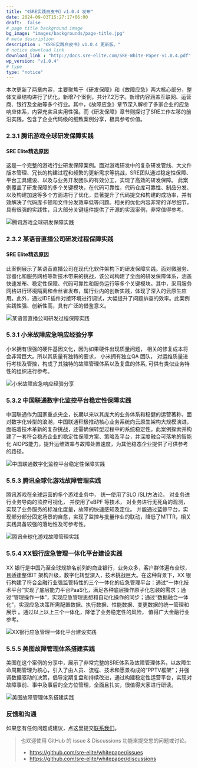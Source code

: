 ```yaml
---
title: "《SRE实践白皮书》v1.0.4 发布"
date: 2024-09-03T15:27:17+06:00
draft:  false
# page title background image
bg_image: "images/backgrounds/page-title.jpg"
# meta description
description : "《SRE实践白皮书》v1.0.4 更新版。"
# notice download link
download_link : "http://docs.sre-elite.com/SRE-White-Paper-v1.0.4.pdf"
wp_version: "v1.0.4"
# type
type: "notice"
---
```


本次更新了两章内容，主要聚焦于《研发保障》和《故障应急》两大核心部分，整体文章结构进行了优化，新增7个案例，共计7.2万字。新增内容涵盖互联网、运营商、银行及金融等多个行业。其中，《故障应急》章节深入解析了多家企业的应急响应体系，内容充实且实用性强。而《研发保障》章节则探讨了SRE工作左移的前沿实践，包含了企业代码级的细致案例分享，极具参考价值。

### 2.3.1  腾讯游戏全球研发保障实践
#### SRE Elite精选原因
这是一个完整的游戏行业研发保障案例。面对游戏研发中的复杂研发管线、大文件版本管理、冗长的构建过程和频繁的更新需求等挑战，SRE团队通过稳定性保障、平台工具建设、以及与业务开发团队的有效分工，实现了高效的研发保障。
此案例覆盖了研发保障的多个关键模块，在代码可靠性，代码仓库可靠性、制品分发、以及构建加速等多个方面进行了优化，显著提升了代码提交和构建的成功率，并有效解决了代码库卡顿和文件分发效率低等问题。相关的优化内容非常的详尽细节， 具有很强的实践性，且大部分关键组件提供了开源的实现案例，非常值得参考。

![腾讯游戏全球研发保障实践](/images/notice/image.png)

### 2.3.2 某语音直播公司研发过程保障实践
#### SRE Elite精选原因
此案例展示了某语音直播公司在现代化软件架构下的研发保障实践。面对微服务、容器化和服务网格等新技术带来的挑战，该公司构建了全面的研发保障体系，涵盖快速发布、稳定性保障、代码可靠性和服务运行等多个关键模块。其中，采用服务网格进行环境隔离和金丝雀发布，属行业内的创新实践，体现了深入的云原生应用。此外，通过IDE插件对接环境进行调试，大幅提升了问题排查的效率。此案例实践性强、创新性高，具有广泛的借鉴意义。

![某语音直播公司研发过程保障实践](/images/notice/image2.png)


### 5.3.1 小米故障应急响应经验分享

小米拥有很强的硬件基因文化，因为如果硬件出现质量问题， 相关的修复成本将会非常巨大。所以其质量有独特的要求， 小米拥有独立QA 团队， 对运维质量进行考核及管控，构成了其独特的故障管理体系以及复盘的体系, 可供有类似业务特性的组织进行参考。

![小米故障应急响应经验分享](/images/notice/image3.png)

### 5.3.2 中国联通数字化监控平台稳定性保障实践

中国联通作为国家重点央企，长期以来以其庞大的业务体系和稳健的运营著称，面对数字化转型的浪潮，中国联通积极推动核心业务系统向云原生架构大规模演进，面临着技术革新的复杂挑战，还需确保转型过程中的系统稳定性。此案例探索并构建了一套符合稳态企业的稳定性保障方案、策略及平台，并深度融合可落地的智能化 AIOPS能力，提升运维效率与故障处置速度，为其他稳态企业提供了可供参考的路径。

![中国联通数字化监控平台稳定性保障实践](/images/notice/image4.png)

### 5.5.3 腾讯全球化游戏故障管理实践

腾讯游戏在全球运营的多个游戏业务中， 统一使用了SLO /SLI方法论， 对业务进行业务导向的监控可视化， 并使用了eBPF 等技术， 对业务进行无死角的观测，实现了业务服务的标准化度量，故障的快速感知及定位。 并能通过蓝鲸平台，实现部分部分固定场景的自愈，实现了监控与批量作业的联动，降低了MTTR，相关实践具备较强的落地性及可参考性。

![腾讯全球化游戏故障管理实践](/images/notice/image5.png)

### 5.5.4 XX银行应急管理一体化平台建设实践

XX 银行是中国乃至全球规排名前列的商业银行，业务众多，客户群体遍布全球，且适逢整体IT 架构升级，数字化转型深入，技术挑战巨大。在这种背景下，XX 银行构建了符合金融行业强监管特性的三个一体化的应急管理平台：通过“一体化技术平台”实现了底层能力平台PaaS化，满足各种底层操作原子化包装的需求；通过“管理操作一体”，实现应急管理思想和自动化操作的同步；通过“数据融合一体化”，实现应急决策所需配置数据、执行数据、性能数据、变更数据的统一管理和展示 。通过以上以上三个一体化，降低了业务稳定性的风险， 值得广大金融行业参考。

![XX银行应急管理一体化平台建设实践](/images/notice/image6.png)

### 5.5.5 美图故障管理体系搭建实践
美图在这个案例的分享中，展示了非常完整的SRE体系及故障管理体系，以故障生命周期管理为核心，引入了由人员、流程、技术和愿景构成的“PPTV框架”；并强调数据驱动的决策，倡导定期复盘和持续改进，通过构建稳定性运营平台，实现对故障事前、事中及事后的全方位管理，全面且扎实，很值得大家进行研读。

![美图故障管理体系搭建实践](/images/notice/image7.png)

### 反馈和沟通

如果您有任何问题或建议，点这里提交[联系我们](/contact/)。

> 也欢迎使用 GitHub 的 issue & Discussions 功能来提交您的问题或讨论。
>
> - <https://github.com/sre-elite/whitepaper/issues>
> - <https://github.com/sre-elite/whitepaper/discussions>
